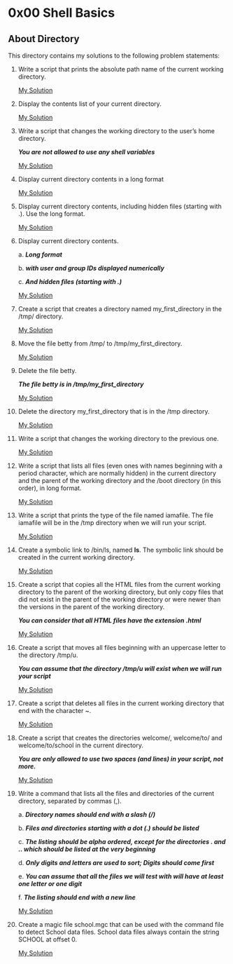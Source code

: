 # 0x00 Shell Basics

## About Directory

This directory contains my solutions to the following problem statements:

1. Write a script that prints the absolute path name of the current working directory. 

    [My Solution](./0-current_working_directory)
2. Display the contents list of your current directory.

    [My Solution](./1-listit)

3. Write a script that changes the working directory to the user’s home directory.
    
    ***You are not allowed to use any shell variables***
    
    [My Solution](./2-bring_me_home)

4. Display current directory contents in a long format

    [My Solution](./3-listfiles)

5. Display current directory contents, including hidden files (starting with .). Use the long format.

    [My Solution](./4-listmorefiles)

6. Display current directory contents.

    a. ***Long format***
    
    b. ***with user and group IDs displayed numerically***

    c. ***And hidden files (starting with .)***

    [My Solution](./5-listfilesdigitonly)

7. Create a script that creates a directory named my_first_directory in the /tmp/ directory.

    [My Solution](./6-firstdirectory)

8. Move the file betty from /tmp/ to /tmp/my_first_directory.

    [My Solution](./7-movethatfile)

9. Delete the file betty.

    ***The file betty is in /tmp/my_first_directory***

    [My Solution](./8-firstdelete)

10. Delete the directory my_first_directory that is in the /tmp directory.

    [My Solution](./9-firstdirdeletion)

11. Write a script that changes the working directory to the previous one.

    [My Solution](./10-back)

12. Write a script that lists all files (even ones with names beginning with a period character, which are normally hidden) in the current directory and the parent of the working directory and the /boot directory (in this order), in long format.

    [My Solution](./11-lists)

13. Write a script that prints the type of the file named iamafile. The file iamafile will be in the /tmp directory when we will run your script.

    [My Solution](./12-file_type)

14. Create a symbolic link to /bin/ls, named __ls__. The symbolic link should be created in the current working directory.

    [My Solution](./13-symbolic_link)

15. Create a script that copies all the HTML files from the current working directory to the parent of the working directory, but only copy files that did not exist in the parent of the working directory or were newer than the versions in the parent of the working directory.

    ***You can consider that all HTML files have the extension .html***

    [My Solution](./14-copy_html)

16. Create a script that moves all files beginning with an uppercase letter to the directory /tmp/u.

    ***You can assume that the directory /tmp/u will exist when we will run your script***

    [My Solution](./100-lets_move)

17. Create a script that deletes all files in the current working directory that end with the character ~.

    [My Solution](./101-clean_emacs)

18. Create a script that creates the directories welcome/, welcome/to/ and welcome/to/school in the current directory.

    ***You are only allowed to use two spaces (and lines) in your script, not more.***

    [My Solution](./102-tree)

19. Write a command that lists all the files and directories of the current directory, separated by commas (,).

    a. ***Directory names should end with a slash (/)***
    
    b. ***Files and directories starting with a dot (.) should be listed***

    c. ***The listing should be alpha ordered, except for the directories . and .. which should be listed at the very beginning***

    d. ***Only digits and letters are used to sort; Digits should come first***
    
    e. ***You can assume that all the files we will test with will have at least one letter or one digit***

    f. ***The listing should end with a new line***

    [My Solution](./103-commas)

19. Create a magic file school.mgc that can be used with the command file to detect School data files. School data files always contain the string SCHOOL at offset 0.

    [My Solution](./school.mgc)
